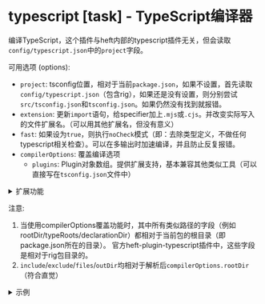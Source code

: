 # typescript [task] - TypeScript编译器

编译TypeScript，这个插件与heft内部的typescript插件无关，但会读取`config/typescript.json`中的`project`字段。

可用选项 (options):

-   `project`: tsconfig位置，相对于当前`package.json`，如果不设置，首先读取`config/typescript.json`（包含rig），如果还是没有设置，则分别尝试`src/tsconfig.json`和`tsconfig.json`。如果仍然没有找到就报错。
-   `extension`: 更新`import`语句，给specifier加上`.mjs`或`.cjs`。并改变实际写入的文件扩展名。（可以用其他扩展名，但没有意义）
-   `fast`: 如果设为`true`，则执行`noCheck`模式（即：去除类型定义，不做任何typescript相关检查）。可以在多输出时加速编译，并且防止反复报错。
-   `compilerOptions`: 覆盖编译选项
    -   `plugins`: Plugin对象数组。提供扩展支持，基本兼容其他类似工具（可以直接写在`tsconfig.json`文件中）

<details>
<summary>扩展功能</summary>

Plugin对象:

| field             | type    | description                                      |
| ----------------- | ------- | ------------------------------------------------ |
| transform         | string  | 要引入的包，必须是CommonJs                       |
| importName        | string  | 导出名称(默认为`default`)                        |
| after             | boolean | 如果设为`true`，此插件在ts内置.js处理器之后运行  |
| afterDeclarations | boolean | 如果设为`true`, 此插件在ts内置d.ts处理器之后运行 |
| options           | any     | 任意对象，直接传递给插件函数                     |

```ts
/** 插件函数定义 */
interface IMyTransformCallback<T = ts.SourceFile | ts.Bundle> {
	(context: ts.TransformationContext, program: ts.Program, options: any, ts: typeof ts): ts.Transformer<T>;
}
```

</details>

注意:

1. 当使用compilerOptions覆盖功能时，其中所有类似路径的字段（例如rootDir/typeRoots/declarationDir）都相对于当前包的根目录（即package.json所在的目录）。
   官方heft-plugin-typescript插件中，这些字段是相对于rig包目录的。
2. `include`/`exclude`/`files`/`outDir`均相对于解析后`compilerOptions.rootDir`（符合直觉）

<details>
<summary>示例</summary>

```jsonc
{
	"do-compile": {
		"taskPlugin": {
			"pluginPackage": "@build-script/heft-typescript-plugin",
			"options": {
				"project": "src/tsconfig.json",
				// "include": [], "exclude": [], "files": []
				"extension": "mjs",
				"compilerOptions": {
					"module": "esnext",
					"outDir": "../lib/mjs",
					"plugins": [{ "transform": "xxx" }],
				},
			},
		},
	},
	"compile-again": {
		"taskDependencies": ["typescript"],
		"taskPlugin": {
			"pluginName": "typescript",
			"pluginPackage": "@build-script/heft-typescript-plugin",
			"options": {
				"project": "src/tsconfig.json",
				// "include": [], "exclude": [], "files": []
				"fast": true,
				"extension": "cjs",
				"compilerOptions": {
					"module": "commonjs",
					"outDir": "../lib/cjs",
					"plugins": [{ "transform": "yyy" }],
				},
			},
		},
	},
}
```

</details>

